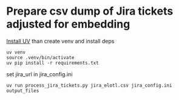 # Prepare csv dump of Jira tickets adjusted for embedding

[Install UV](https://docs.astral.sh/uv/getting-started/installation/) than create venv and install deps
```shell
uv venv
source .venv/bin/activate
uv pip install -r requirements.txt
```
set jira_url in jira_config.ini

```shell
uv run process_jira_tickets.py jira_elotl.csv jira_config.ini output_files
```
